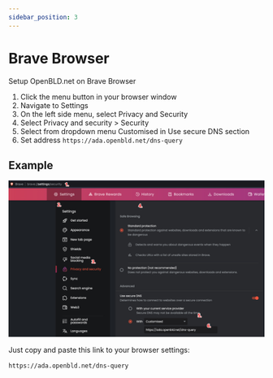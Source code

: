 ```yaml
---
sidebar_position: 3
---
```


# Brave Browser

Setup OpenBLD.net on Brave Browser

1. Click the menu button in your browser window
2. Navigate to Settings
3. On the left side menu, select Privacy and Security
4. Select Privacy and security > Security
5. Select from dropdown menu Customised in Use secure DNS section
6. Set address `https://ada.openbld.net/dns-query`

## Example

![Setup OpenBLD.net - Brave Browser](./setup-openbld-dns-brave-browser.jpg)

Just copy and paste this link to your browser settings:

```shell
https://ada.openbld.net/dns-query
```
